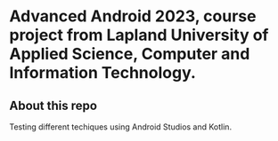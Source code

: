 # Advanced Android 2023, course project from Lapland University of Applied Science, Computer and Information Technology.


## About this repo
Testing different techiques using Android Studios and Kotlin.
